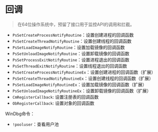 
# 回调

> 在64位操作系统中，预留了接口用于监控API的调用和拦截。

* `PsSetCreateProcessNotifyRoutine`：设置创建进程的回调函数
* `PsSetCreateThreadNotifyRoutine`：设置创建线程的回调函数
* `PsSetLoadImageNotifyRoutine`：设置加载镜像的回调函数
* `PsSetUnloadImageNotifyRoutine`：设置卸载镜像的回调函数
* `PsSetProcessExitNotifyRoutine`：设置进程退出的回调函数
* `PsSetThreadExitNotifyRoutine`：设置线程退出的回调函数
* `PsSetCreateProcessNotifyRoutineEx`：设置创建进程的回调函数（扩展）
* `PsSetCreateThreadNotifyRoutineEx`：设置创建线程的回调函数（扩展）
* `PsSetLoadImageNotifyRoutineEx`：设置加载镜像的回调函数（扩展）
* `PsSetUnloadImageNotifyRoutineEx`：设置卸载镜像的回调函数（扩展）
* `CmRegisterCallback`: 设置注册表的回调函数
* `ObRegisterCallback`: 设置对象的回调函数

WinDbg命令：
* `!pooluser`：查看用户池